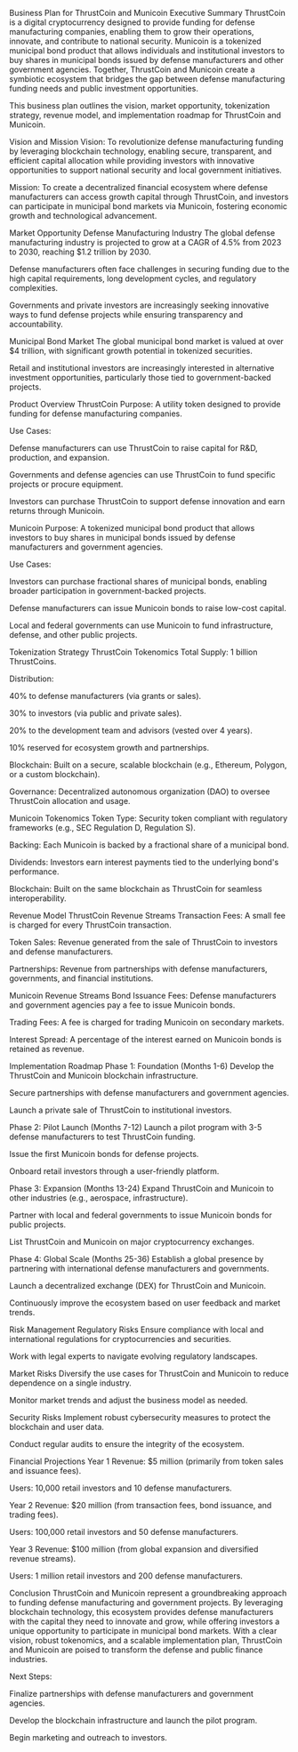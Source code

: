 Business Plan for ThrustCoin and Municoin
Executive Summary
ThrustCoin is a digital cryptocurrency designed to provide funding for defense manufacturing companies, enabling them to grow their operations, innovate, and contribute to national security. Municoin is a tokenized municipal bond product that allows individuals and institutional investors to buy shares in municipal bonds issued by defense manufacturers and other government agencies. Together, ThrustCoin and Municoin create a symbiotic ecosystem that bridges the gap between defense manufacturing funding needs and public investment opportunities.

This business plan outlines the vision, market opportunity, tokenization strategy, revenue model, and implementation roadmap for ThrustCoin and Municoin.

Vision and Mission
Vision:
To revolutionize defense manufacturing funding by leveraging blockchain technology, enabling secure, transparent, and efficient capital allocation while providing investors with innovative opportunities to support national security and local government initiatives.

Mission:
To create a decentralized financial ecosystem where defense manufacturers can access growth capital through ThrustCoin, and investors can participate in municipal bond markets via Municoin, fostering economic growth and technological advancement.

Market Opportunity
Defense Manufacturing Industry
The global defense manufacturing industry is projected to grow at a CAGR of 4.5% from 2023 to 2030, reaching $1.2 trillion by 2030.

Defense manufacturers often face challenges in securing funding due to the high capital requirements, long development cycles, and regulatory complexities.

Governments and private investors are increasingly seeking innovative ways to fund defense projects while ensuring transparency and accountability.

Municipal Bond Market
The global municipal bond market is valued at over $4 trillion, with significant growth potential in tokenized securities.

Retail and institutional investors are increasingly interested in alternative investment opportunities, particularly those tied to government-backed projects.

Product Overview
ThrustCoin
Purpose: A utility token designed to provide funding for defense manufacturing companies.

Use Cases:

Defense manufacturers can use ThrustCoin to raise capital for R&D, production, and expansion.

Governments and defense agencies can use ThrustCoin to fund specific projects or procure equipment.

Investors can purchase ThrustCoin to support defense innovation and earn returns through Municoin.

Municoin
Purpose: A tokenized municipal bond product that allows investors to buy shares in municipal bonds issued by defense manufacturers and government agencies.

Use Cases:

Investors can purchase fractional shares of municipal bonds, enabling broader participation in government-backed projects.

Defense manufacturers can issue Municoin bonds to raise low-cost capital.

Local and federal governments can use Municoin to fund infrastructure, defense, and other public projects.

Tokenization Strategy
ThrustCoin Tokenomics
Total Supply: 1 billion ThrustCoins.

Distribution:

40% to defense manufacturers (via grants or sales).

30% to investors (via public and private sales).

20% to the development team and advisors (vested over 4 years).

10% reserved for ecosystem growth and partnerships.

Blockchain: Built on a secure, scalable blockchain (e.g., Ethereum, Polygon, or a custom blockchain).

Governance: Decentralized autonomous organization (DAO) to oversee ThrustCoin allocation and usage.

Municoin Tokenomics
Token Type: Security token compliant with regulatory frameworks (e.g., SEC Regulation D, Regulation S).

Backing: Each Municoin is backed by a fractional share of a municipal bond.

Dividends: Investors earn interest payments tied to the underlying bond's performance.

Blockchain: Built on the same blockchain as ThrustCoin for seamless interoperability.

Revenue Model
ThrustCoin Revenue Streams
Transaction Fees: A small fee is charged for every ThrustCoin transaction.

Token Sales: Revenue generated from the sale of ThrustCoin to investors and defense manufacturers.

Partnerships: Revenue from partnerships with defense manufacturers, governments, and financial institutions.

Municoin Revenue Streams
Bond Issuance Fees: Defense manufacturers and government agencies pay a fee to issue Municoin bonds.

Trading Fees: A fee is charged for trading Municoin on secondary markets.

Interest Spread: A percentage of the interest earned on Municoin bonds is retained as revenue.

Implementation Roadmap
Phase 1: Foundation (Months 1-6)
Develop the ThrustCoin and Municoin blockchain infrastructure.

Secure partnerships with defense manufacturers and government agencies.

Launch a private sale of ThrustCoin to institutional investors.

Phase 2: Pilot Launch (Months 7-12)
Launch a pilot program with 3-5 defense manufacturers to test ThrustCoin funding.

Issue the first Municoin bonds for defense projects.

Onboard retail investors through a user-friendly platform.

Phase 3: Expansion (Months 13-24)
Expand ThrustCoin and Municoin to other industries (e.g., aerospace, infrastructure).

Partner with local and federal governments to issue Municoin bonds for public projects.

List ThrustCoin and Municoin on major cryptocurrency exchanges.

Phase 4: Global Scale (Months 25-36)
Establish a global presence by partnering with international defense manufacturers and governments.

Launch a decentralized exchange (DEX) for ThrustCoin and Municoin.

Continuously improve the ecosystem based on user feedback and market trends.

Risk Management
Regulatory Risks
Ensure compliance with local and international regulations for cryptocurrencies and securities.

Work with legal experts to navigate evolving regulatory landscapes.

Market Risks
Diversify the use cases for ThrustCoin and Municoin to reduce dependence on a single industry.

Monitor market trends and adjust the business model as needed.

Security Risks
Implement robust cybersecurity measures to protect the blockchain and user data.

Conduct regular audits to ensure the integrity of the ecosystem.

Financial Projections
Year 1
Revenue: $5 million (primarily from token sales and issuance fees).

Users: 10,000 retail investors and 10 defense manufacturers.

Year 2
Revenue: $20 million (from transaction fees, bond issuance, and trading fees).

Users: 100,000 retail investors and 50 defense manufacturers.

Year 3
Revenue: $100 million (from global expansion and diversified revenue streams).

Users: 1 million retail investors and 200 defense manufacturers.

Conclusion
ThrustCoin and Municoin represent a groundbreaking approach to funding defense manufacturing and government projects. By leveraging blockchain technology, this ecosystem provides defense manufacturers with the capital they need to innovate and grow, while offering investors a unique opportunity to participate in municipal bond markets. With a clear vision, robust tokenomics, and a scalable implementation plan, ThrustCoin and Municoin are poised to transform the defense and public finance industries.

Next Steps:

Finalize partnerships with defense manufacturers and government agencies.

Develop the blockchain infrastructure and launch the pilot program.

Begin marketing and outreach to investors.

